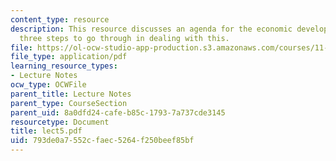 ```yaml
---
content_type: resource
description: This resource discusses an agenda for the economic development plan and
  three steps to go through in dealing with this.
file: https://ol-ocw-studio-app-production.s3.amazonaws.com/courses/11-945-springfield-studio-fall-2005/793de0a7552cfaec5264f250beef85bf_lect5.pdf
file_type: application/pdf
learning_resource_types:
- Lecture Notes
ocw_type: OCWFile
parent_title: Lecture Notes
parent_type: CourseSection
parent_uid: 8a0dfd24-cafe-b85c-1793-7a737cde3145
resourcetype: Document
title: lect5.pdf
uid: 793de0a7-552c-faec-5264-f250beef85bf
---
```


